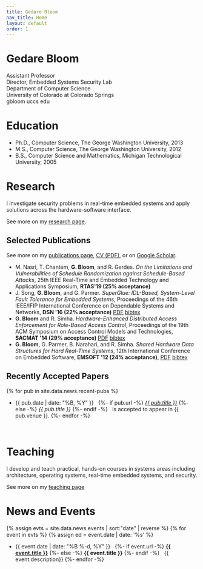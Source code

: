 ```yaml
---
title: Gedare Bloom
nav_title: Home
layout: default
order: 1
---
```


# Gedare Bloom

Assistant Professor   
Director, Embedded Systems Security Lab  
Department of Computer Science  
University of Colorado at Colorado Springs  
gbloom uccs edu 

# Education

* Ph.D., Computer Science, The George Washington University, 2013
* M.S., Computer Science, The George Washington University, 2012
* B.S., Computer Science and Mathematics, Michigan Technological University, 2005

# Research

I investigate security problems in real-time embedded systems
and apply solutions across the hardware-software interface.

See more on my [research page](./research.html).

## Selected Publications

See more on my [publications page](./publications.html),
[CV (PDF)](./vitae-gedare.pdf), or on
[Google Scholar](https://scholar.google.com/citations?user=8ZBnSl4AAAAJ).
* M. Nasri, T. Chantem, **G. Bloom**, and R. Gerdes.
  *On the Limitations and Vulnerabilities of Schedule Randomization against Schedule-Based Attacks*,
  25th IEEE Real-Time and Embedded Technology and Applications Symposium,
  **RTAS'19 (25% acceptance)**
* J. Song, **G. Bloom**, and G. Parmer.
  *SuperGlue: IDL-Based, System-Level Fault Tolerance for Embedded Systems*,
  Proceedings of the 46th IEEE/IFIP International Conference on Dependable Systems and Networks,
  **DSN '16 (22% acceptance)**
  [PDF](./pdf/SonBlo16A.pdf)
  [bibtex](./bib/SonBlo16A.bib)
* **G. Bloom** and R. Simha.
  *Hardware-Enhanced Distributed Access Enforcement for Role-Based Access Control*,
  Proceedings of the 19th ACM Symposium on Access Control Models and Technologies, **SACMAT '14 (29% acceptance)**
  [PDF](./pdf/BloSim14A.pdf)
  [bibtex](./bib/BloSim14A.bib)
* **G. Bloom**, G. Parmer, B. Narahari, and R. Simha.
  *Shared Hardware Data Structures for Hard Real-Time Systems*,
  12th International Conference on Embedded Software, **EMSOFT '12 (24% acceptance)**,
  [PDF](./pdf/BloPar12A.pdf)
  [bibtex](./bib/BloPar12A.bib)

## Recently Accepted Papers
{% for pub in site.data.news.recent-pubs %}
* {{ pub.date | date: "%B, %Y" }} &nbsp; 
{%- if pub.url -%} [*{{ pub.title }}*]({{pub.url}})
{%- else -%} *{{ pub.title }}* {%- endif -%}
&nbsp; is accepted to appear in {{ pub.venue }}.
{%- endfor -%}
<br />

# Teaching

I develop and teach practical, hands-on courses in systems areas including
architecture, operating systems, real-time embedded systems, and security.

See more on my [teaching page](./teaching.html)

# News and Events

{% assign evts = site.data.news.events | sort:"date" | reverse %} 
{% for event in evts %}
{% assign ed = event.date | date: '%s' %}
* {{ event.date | date: "%B %-d, %Y" }} &nbsp; 
{%- if event.url -%} [**{{ event.title }}**]({{event.url}})
{%- else -%} **{{ event.title }}** {%- endif -%}
&nbsp; {{ event.description}}
{%- endfor -%}

